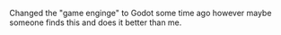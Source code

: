Changed the "game enginge" to Godot some time ago however maybe someone finds this and does it better than me.
